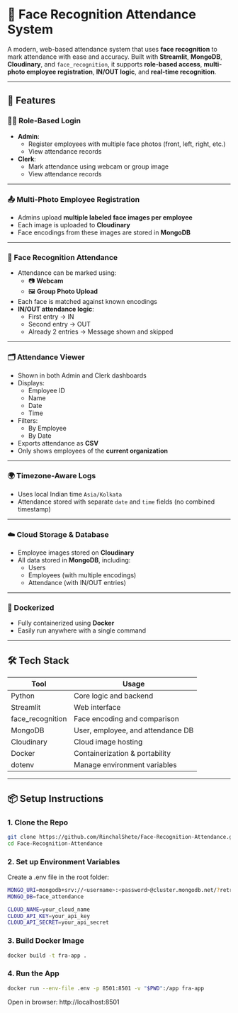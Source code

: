 # 📸 Face Recognition Attendance System

A modern, web-based attendance system that uses **face recognition** to mark attendance with ease and accuracy. Built with **Streamlit**, **MongoDB**, **Cloudinary**, and `face_recognition`, it supports **role-based access**, **multi-photo employee registration**, **IN/OUT logic**, and **real-time recognition**.

---

## 🚀 Features

### 🧑‍💼 Role-Based Login
- **Admin**:  
  - Register employees with multiple face photos (front, left, right, etc.)
  - View attendance records  
- **Clerk**:  
  - Mark attendance using webcam or group image
  - View attendance records

---

### 📤 Multi-Photo Employee Registration
- Admins upload **multiple labeled face images per employee**
- Each image is uploaded to **Cloudinary**
- Face encodings from these images are stored in **MongoDB**

---

### 🤖 Face Recognition Attendance
- Attendance can be marked using:
  - 📷 **Webcam**
  - 🖼️ **Group Photo Upload**
- Each face is matched against known encodings
- **IN/OUT attendance logic**:
  - First entry → IN
  - Second entry → OUT
  - Already 2 entries → Message shown and skipped
  

---

### 🗂️ Attendance Viewer
- Shown in both Admin and Clerk dashboards
- Displays:
  - Employee ID
  - Name
  - Date
  - Time
- Filters:
  - By Employee
  - By Date
- Exports attendance as **CSV**
- Only shows employees of the **current organization**

---

### 🌍 Timezone-Aware Logs
- Uses local Indian time `Asia/Kolkata`
- Attendance stored with separate `date` and `time` fields (no combined timestamp)

---

### ☁️ Cloud Storage & Database
- Employee images stored on **Cloudinary**
- All data stored in **MongoDB**, including:
  - Users
  - Employees (with multiple encodings)
  - Attendance (with IN/OUT entries)

---

### 🐳 Dockerized
- Fully containerized using **Docker**
- Easily run anywhere with a single command

---

## 🛠️ Tech Stack

| Tool             | Usage                            |
|------------------|----------------------------------|
| Python           | Core logic and backend           |
| Streamlit        | Web interface                    |
| face_recognition | Face encoding and comparison     |
| MongoDB          | User, employee, and attendance DB|
| Cloudinary       | Cloud image hosting              |
| Docker           | Containerization & portability   |
| dotenv           | Manage environment variables     |

---

## 📦 Setup Instructions

### 1. Clone the Repo
```bash
git clone https://github.com/RinchalShete/Face-Recognition-Attendance.git
cd Face-Recognition-Attendance
```

### 2. Set up Environment Variables
Create a .env file in the root folder:
```bash
MONGO_URI=mongodb+srv://<username>:<password>@cluster.mongodb.net/?retryWrites=true&w=majority&appName=Cluster0
MONGO_DB=face_attendance

CLOUD_NAME=your_cloud_name
CLOUD_API_KEY=your_api_key
CLOUD_API_SECRET=your_api_secret
```
### 3. Build Docker Image
```bash
docker build -t fra-app .
```
### 4. Run the App 
```bash
docker run --env-file .env -p 8501:8501 -v "$PWD":/app fra-app
```
Open in browser: http://localhost:8501
